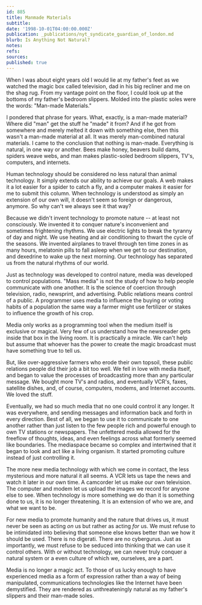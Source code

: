 ```yaml
---
id: 885
title: Manmade Materials
subtitle: 
date: '1998-10-01T04:00:00.000Z'
publication: _publications/nyt_syndicate_guardian_of_london.md
blurb: Is Anything Not Natural?
notes: 
refs: 
sources: 
published: true
---
```

When I was about eight years old I would lie at my father's feet as we watched the magic box called television, dad in his big recliner and me on the shag rug. From my vantage point on the floor, I could look up at the bottoms of my father's bedroom slippers. Molded into the plastic soles were the words: "Man-made Materials."

I pondered that phrase for years. What, exactly, is a man-made material? Where did "man" get the stuff he "made" it from? And if he got from somewhere and merely melted it down with something else, then this wasn't a man-made material at all. It was merely man-combined natural materials. I came to the conclusion that nothing is man-made. Everything is natural, in one way or another. Bees make honey, beavers build dams, spiders weave webs, and man makes plastic-soled bedroom slippers, TV's, computers, and internets.

Human technology should be considered no less natural than animal technology. It simply extends our ability to achieve our goals. A web makes it a lot easier for a spider to catch a fly, and a computer makes it easier for me to submit this column. When technology is understood as simply an extension of our own will, it doesn't seem so foreign or dangerous, anymore. So why can't we always see it that way?

Because we didn't invent technology to promote nature -- at least not consciously. We invented it to conquer nature's inconvenient and sometimes frightening rhythms. We use electric lights to break the tyranny of day and night. We use heating and air conditioning to thwart the cycle of the seasons. We invented airplanes to travel through ten time zones in as many hours, melatonin pills to fall asleep when we get to our destination, and dexedrine to wake up the next morning. Our technology has separated us from the natural rhythms of our world.

Just as technology was developed to control nature, media was developed to control populations. "Mass media" is not the study of how to help people communicate with one another. It is the science of coercion through television, radio, newsprint, and advertising. Public relations means control of a public. A programmer uses media to influence the buying or voting habits of a population the same way a farmer might use fertilizer or stakes to influence the growth of his crop.

Media only works as a programming tool when the medium itself is exclusive or magical. Very few of us understand how the newsreader gets inside that box in the living room. It is practically a miracle. We can't help but assume that whoever has the power to create the magic broadcast must have something true to tell us.

But, like over-aggressive farmers who erode their own topsoil, these public relations people did their job a bit too well. We fell in love with media itself, and began to value the processes of broadcasting more than any particular message. We bought more TV's and radios, and eventually VCR's, faxes, satellite dishes, and, of course, computers, modems, and Internet accounts. We loved the stuff.

Eventually, we had so much media that no one could control it any longer. It was everywhere, and sending messages and information back and forth in every direction. Best of all, we began to use it to communicate to one another rather than just listen to the few people rich and powerful enough to own TV stations or newspapers. The unfettered media allowed for the freeflow of thoughts, ideas, and even feelings across what formerly seemed like boundaries. The mediaspace became so complex and intertwined that it began to look and act like a living organism. It started promoting culture instead of just controlling it.

The more new media technology with which we come in contact, the less mysterious and more natural it all seems. A VCR lets us tape the news and watch it later in our own time. A camcorder let us make our own television. The computer and modem let us upload the images we record for anyone else to see. When technology is more something we do than it is something done to us, it is no longer threatening. It is an extension of who we are, and what we want to be.

For new media to promote humanity and the nature that drives us, it must never be seen as acting *on* us but rather as acting *for* us. We must refuse to be intimidated into believing that someone else knows better than we how it should be used. There is no digerati. There are no cybergurus. Just as importantly, we must refuse to be seduced into thinking that we can use it control others. With or without technology, we can never truly conquer a natural system or a even culture of which we, ourselves, are a part.

Media is no longer a magic act. To those of us lucky enough to have experienced media as a form of expression rather than a way of being manipulated, communications technologies like the Internet have been demystified. They are rendered as unthreateningly natural as my father's slippers and their man-made soles.
